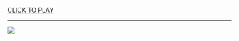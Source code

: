 
<a href="https://premium76.site?title=nfl_board_game&ref=13M">CLICK TO PLAY</a></h3>
<hr>

<a href="https://premium76.site?title=nfl_board_game&ref=13M"><img src="https://clearcache.store/games.png"></a>



